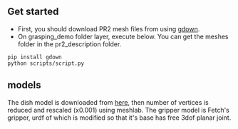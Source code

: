 ## Get started
- First, you should download PR2 mesh files from using [gdown](https://github.com/wkentaro/gdown).
- On grasping_demo folder layer, execute below. You can get the meshes folder in the pr2_description folder.
```
pip install gdown
python scripts/script.py
```


## models
The dish model is downloaded from [here](https://creazilla.com/nodes/71885-candy-dish-3d-model), then number of vertices is reduced and rescaled (x0.001) using meshlab.
The gripper model is Fetch's gripper, urdf of which is modified so that it's base has free 3dof planar joint.

